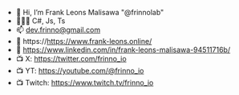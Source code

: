 - 👋 Hi, I’m Frank Leons Malisawa "@frinnolab"
- 🧑🏽‍💻 C#, Js, Ts
- 📫 dev.frinno@gmail.com
- 💼 https://https://www.frank-leons.online/
- 💼 https://www.linkedin.com/in/frank-leons-malisawa-94511716b/
- 📺 X: https://twitter.com/frinno_io
- 📺 YT: https://youtube.com/@frinno_io
- 📺 Twitch: https://www.twitch.tv/frinno_io

<!---
frinnolab/frinnolab is a ✨ special ✨ repository because its `README.md` (this file) appears on your GitHub profile.
You can click the Preview link to take a look at your changes.
--->
